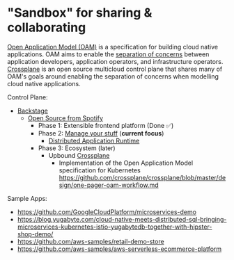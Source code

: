 # "Sandbox" for sharing & collaborating

[Open Application Model (OAM)](https://github.com/oam-dev/spec) is a specification for building cloud native applications. OAM aims to enable the [separation of concerns](https://github.com/oam-dev/spec/blob/d16d5add/introduction.md) between application developers, application operators, and infrastructure operators. [Crossplane](https://crossplane.io/) is an open source multicloud control plane that shares many of OAM's goals around enabling the separation of concerns when modelling cloud native applications.
  
Control Plane:
  * [Backstage](https://backstage.io/)
    * [Open Source from Spotify](https://labs.spotify.com/2020/04/21/how-we-use-backstage-at-spotify/)
      * Phase 1: Extensible frontend platform (Done ✅) 
      * Phase 2: [Manage your stuff](https://backstage.io/blog/2020/05/22/phase-2-service-catalog) (**current focus**)
         * [Distributed Application Runtime](https://dapr.io/)
       * Phase 3: Ecosystem (later)
         * Upbound [Crossplane](https://github.com/crossplane/crossplane)
           * Implementation of the Open Application Model specification for Kubernetes https://github.com/crossplane/crossplane/blob/master/design/one-pager-oam-workflow.md
       
Sample Apps:  
  * https://github.com/GoogleCloudPlatform/microservices-demo
  * https://blog.yugabyte.com/cloud-native-meets-distributed-sql-bringing-microservices-kubernetes-istio-yugabytedb-together-with-hipster-shop-demo/
  * https://github.com/aws-samples/retail-demo-store
  * https://github.com/aws-samples/aws-serverless-ecommerce-platform
  
